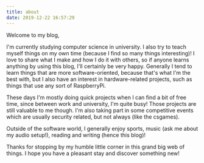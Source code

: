 ```yaml
---
title: about
date: 2019-12-22 16:57:29
---
```


Welcome to my blog,

I'm currently studying computer science in university. I also try to teach myself things on my own time (because I find so many things interesting)! I love to share what I make and how I do it with others, so if anyone learns anything by using this blog, I'll certainly be very happy. Generally I tend to learn things that are more software-oriented, because that's what I'm the best with, but I also have an interest in hardware-related projects, such as things that use any sort of RaspberryPi.

These days I'm mostly doing quick projects when I can find a bit of free time, since between work and university, I'm quite busy! Those projects are still valuable to me though. I'm also taking part in some competitive events which are usually security related, but not always (like the csgames).

Outside of the software world, I generally enjoy sports, music (ask me about my audio setup!), reading and writing (hence this blog)!

Thanks for stopping by my humble little corner in this grand big web of things. I hope you have a pleasant stay and discover something new!
